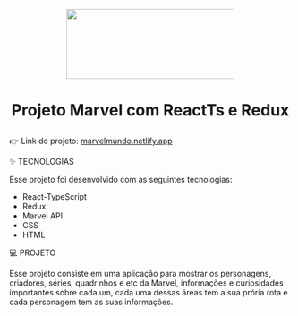 <p align="center">
  <img src="https://user-images.githubusercontent.com/66326378/164896001-b6c44ec6-8f76-4193-91c6-75e0d408a05b.png" width="300" height="125 title="hover text">
</p>

<h1>
  <p align="center">
  Projeto Marvel com ReactTs e Redux
  </p>
</h1>

👉 Link do projeto: [marvelmundo.netlify.app](https://marvelmundo.netlify.app/)

✨ TECNOLOGIAS

   Esse projeto foi desenvolvido com as seguintes tecnologias:

- React-TypeScript
- Redux
- Marvel API
- CSS
- HTML

💻 PROJETO

   Esse projeto consiste em uma aplicação para mostrar os personagens, criadores, séries, quadrinhos e etc da Marvel, informações e curiosidades importantes sobre cada um, cada uma dessas áreas tem a sua prória rota e cada personagem tem as suas informações. 
